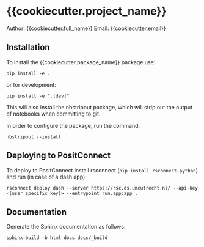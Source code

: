 # {{cookiecutter.project_name}}

Author: {{cookiecutter.full_name}}
Email: {{cookiecutter.email}}

## Installation

To install the {{cookiecutter.package_name}} package use:

```{bash}
pip install -e .
```

or for development:

```{bash}
pip install -e ".[dev]"
```

This will also install the nbstripout package, which will strip out the output of notebooks when committing to git.

In order to configure the package, run the command:

```{bash}
nbstripout --install
```

## Deploying to PositConnect

To deploy to PositConnect install rsconnect (`pip install rsconnect-python`) and run (in case of a dash app):
```{bash}
rsconnect deploy dash --server https://rsc.ds.umcutrecht.nl/ --api-key <(user specific key)> --entrypoint run.app:app .
```

## Documentation
Generate the Sphinx documentation as follows:

```
sphinx-build -b html docs docs/_build
```
